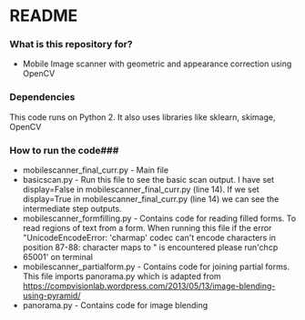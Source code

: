 # README #


### What is this repository for? ###

* Mobile Image scanner with geometric and appearance correction using OpenCV


### Dependencies ###

This code runs on Python 2. It also uses libraries like sklearn, skimage, OpenCV

### How to run the code###

* mobilescanner_final_curr.py - Main file
* basicscan.py - Run this file to see the basic scan output. I have set display=False in mobilescanner_final_curr.py (line 14). If we set display=True in mobilescanner_final_curr.py (line 14) we can see the intermediate step outputs.
*  mobilescanner_formfilling.py - Contains code for reading filled forms. To read regions of text from a form. When running this file if the 
error "UnicodeEncodeError: 'charmap' codec can't encode characters in position 87-88: character maps to <undefined>" is encountered please run'chcp 65001' on terminal 
*  mobilescanner_partialform.py - Contains code for joining partial forms. This file imports panorama.py which is adapted from https://compvisionlab.wordpress.com/2013/05/13/image-blending-using-pyramid/
* panorama.py - Contains code for image blending

